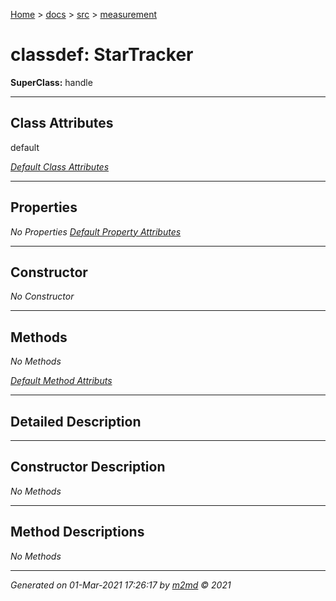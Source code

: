 [Home](../../index.md) > [docs](../../docs_index.md) > [src](../src_index.md) > [measurement](measurement_index.md)  


# classdef: StarTracker

**SuperClass:** handle



 ***

## Class Attributes

default

[*Default Class Attributes*](https://www.mathworks.com/help/matlab/matlab_oop/class-attributes.html)

 ***

## Properties

*No Properties*
[*Default Property Attributes*](https://www.mathworks.com/help/matlab/matlab_oop/property-attributes.html)

 ***

## Constructor

*No Constructor*

 ***

## Methods

*No Methods*

[*Default Method Attributs*](https://www.mathworks.com/help/matlab/matlab_oop/method-attributes.html)

 ***

## Detailed Description



 ***

## Constructor Description

*No Methods*

 ***

## Method Descriptions

*No Methods*
***

*Generated on 01-Mar-2021 17:26:17 by [m2md](https://github.com/crgnam-research/m2md) © 2021*